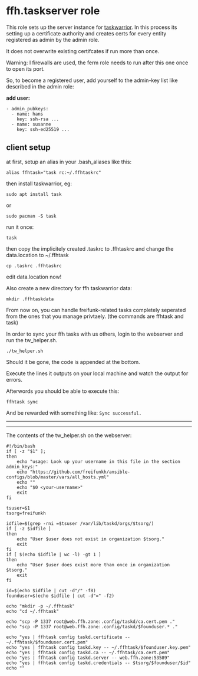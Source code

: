 # ffh.taskserver role

This role sets up the server instance for [taskwarrior](https://taskwarrior.org/).
In this process its setting up a certificate authority and creates certs for every entity registered as admin by the admin role.

It does not overwrite existing certifcates if run more than once.

Warning: I firewalls are used, the ferm role needs to run after this one once to open its port.


So, to become a registered user, add yourself to the admin-key list like described in the admin role:

**add user:**

    - admin_pubkeys:
      - name: hans
        key: ssh-rsa ...
      - name: susanne
        key: ssh-ed25519 ...

## client setup

at first, setup an alias in your .bash_aliases like this:

```
alias ffhtask="task rc:~/.ffhtaskrc"
```

then install taskwarrior, eg:

```
sudo apt install task
```

or

```
sudo pacman -S task
```

run it once:

```
task
```

then copy the implicitely created .taskrc to .ffhtaskrc and change the data.location to ~/.ffhtask

```
cp .taskrc .ffhtaskrc
```
edit data.location now!

Also create a new directory for ffh taskwarrior data:
```
mkdir .ffhtaskdata
```

From now on, you can handle freifunk-related tasks completely seperated from the ones that you manage privtaely. (the commands are ffhtask and task)


In order to sync your ffh tasks with us others, login to the webserver and run the tw_helper.sh.

```
./tw_helper.sh
```

Should it be gone, the code is appended at the bottom.

Execute the lines it outputs on your local machine and watch the output for errors.

Afterwords you should be able to execute this:

```
ffhtask sync
```

And be rewarded with something like: `Sync successful.`

-----------------------------
-----------------------------
The contents of the tw_helper.sh on the webserver:



```
#!/bin/bash
if [ -z "$1" ];
then
	echo "usage: Look up your username in this file in the section admin_keys:"
	echo "https://github.com/freifunkh/ansible-configs/blob/master/vars/all_hosts.yml"
	echo ""
	echo "$0 <your-username>"
	exit
fi

tsuser=$1
tsorg=freifunkh

idfile=$(grep -rni =$tsuser /var/lib/taskd/orgs/$tsorg/)
if [ -z $idfile ]
then
	echo "User $user does not exist in organization $tsorg."
	exit
fi
if [ $(echo $idfile | wc -l) -gt 1 ]
then
	echo "User $user does exist more than once in organization $tsorg."
	exit
fi

id=$(echo $idfile | cut -d"/" -f8)
founduser=$(echo $idfile | cut -d"=" -f2)

echo "mkdir -p ~/.ffhtask"
echo "cd ~/.ffhtask"

echo "scp -P 1337 root@web.ffh.zone:.config/taskd/ca.cert.pem ."
echo "scp -P 1337 root@web.ffh.zone:.config/taskd/$founduser.* ."

echo "yes | ffhtask config taskd.certificate -- ~/.ffhtask/$founduser.cert.pem"
echo "yes | ffhtask config taskd.key -- ~/.ffhtask/$founduser.key.pem"
echo "yes | ffhtask config taskd.ca -- ~/.ffhtask/ca.cert.pem"
echo "yes | ffhtask config taskd.server -- web.ffh.zone:53589"
echo "yes | ffhtask config taskd.credentials -- $tsorg/$founduser/$id"
echo ""
```





